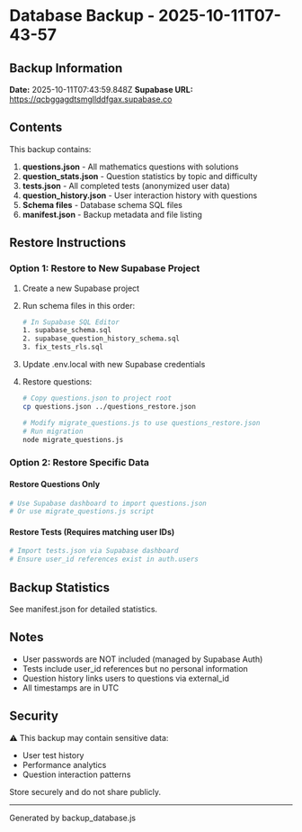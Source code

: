 # Database Backup - 2025-10-11T07-43-57

## Backup Information

**Date:** 2025-10-11T07:43:59.848Z
**Supabase URL:** https://qcbggagdtsmgllddfgax.supabase.co

## Contents

This backup contains:

1. **questions.json** - All mathematics questions with solutions
2. **question_stats.json** - Question statistics by topic and difficulty
3. **tests.json** - All completed tests (anonymized user data)
4. **question_history.json** - User interaction history with questions
5. **Schema files** - Database schema SQL files
6. **manifest.json** - Backup metadata and file listing

## Restore Instructions

### Option 1: Restore to New Supabase Project

1. Create a new Supabase project
2. Run schema files in this order:
   ```bash
   # In Supabase SQL Editor
   1. supabase_schema.sql
   2. supabase_question_history_schema.sql
   3. fix_tests_rls.sql
   ```

3. Update .env.local with new Supabase credentials

4. Restore questions:
   ```bash
   # Copy questions.json to project root
   cp questions.json ../questions_restore.json

   # Modify migrate_questions.js to use questions_restore.json
   # Run migration
   node migrate_questions.js
   ```

### Option 2: Restore Specific Data

#### Restore Questions Only
```bash
# Use Supabase dashboard to import questions.json
# Or use migrate_questions.js script
```

#### Restore Tests (Requires matching user IDs)
```bash
# Import tests.json via Supabase dashboard
# Ensure user_id references exist in auth.users
```

## Backup Statistics

See manifest.json for detailed statistics.

## Notes

- User passwords are NOT included (managed by Supabase Auth)
- Tests include user_id references but no personal information
- Question history links users to questions via external_id
- All timestamps are in UTC

## Security

⚠️ This backup may contain sensitive data:
- User test history
- Performance analytics
- Question interaction patterns

Store securely and do not share publicly.

---

Generated by backup_database.js

